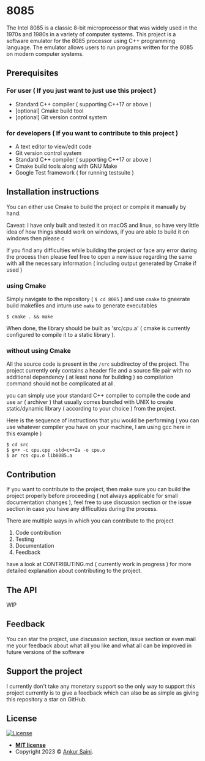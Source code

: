 <!-- TODO: add a banner here -->
# 8085

The Intel 8085 is a classic 8-bit microprocessor that was widely used in the 1970s and 1980s in a variety of computer systems. This project is a software emulator for the 8085 processor using C++ programming language. The emulator allows users to run programs written for the 8085 on modern computer systems.

## Prerequisites

### For user ( If you just want to just use this project )

  - Standard C++ compiler ( supporting C++17 or above )
  - [optional] Cmake build tool
  - [optional] Git version control system 

### for developers ( If you want to contribute to this project )

  - A text editor to view/edit code
  - Git version control system
  - Standard C++ compiler ( supporting C++17 or above )
  - Cmake build tools along with GNU Make
  - Google Test framework ( for running testsuite )

## Installation instructions

You can either use Cmake to build the project or compile it manually by hand. 

Caveat: I have only built and tested it on macOS and linux, so have very little idea of how things should work on windows, if you are able to build it on windows then please c

If you find any difficulties while building the project or face any error during the process then please feel free to open a new issue regarding the same with all the necessary information ( including output generated by Cmake if used )

### using Cmake

Simply navigate to the repository ( `$ cd 8085` ) and use `cmake` to gneerate build makefiles and inturn use `make` to generate executables

```shell
$ cmake . && make
```

When done, the library should be built as 'src/cpu.a' ( cmake is currently configured to compile it to a static library ).

### without using Cmake

All the source code is present in the `/src` subdirectoy of the project. The project currently only contains a header file and a source file pair with no additional dependency ( at least none for building ) so compilation command should not be complicated at all.

you can simply use your standard C++ compiler to compile the code and use `ar` ( archiver ) that usually comes bundled with UNIX to create static/dynamic library ( according to your choice ) from the project.

Here is the sequence of instructions that you would be performing ( you can use whatever compiler you have on your machine, I am using gcc here in this example )

``` shell
$ cd src
$ g++ -c cpu.cpp -std=c++2a -o cpu.o
$ ar rcs cpu.o lib8085.a
```

## Contribution

If you want to contribute to the project, then make sure you can build the project properly before proceeding ( not always applicable for small documentation changes ), feel free to use discussion section or the issue section in case you have any difficulties during the process.

There are multiple ways in which you can contribute to the project 

1. Code contribution
2. Testing
3. Documentation
4. Feedback

have a look at CONTRIBUTING.md ( currently work in progress ) for more detailed explanation about contributing to the project.

## The API

WIP

## Feedback

You can star the project, use discussion section, issue section or even mail me your feedback about what all you like and what all can be improved in future versions of the software

## Support the project

I currently don't take any monetary support so the only way to support this project currently is to give a feedback which can also be as simple as giving this repository a star on GitHub.

## License

[![License](http://img.shields.io/:license-mit-blue.svg?style=flat-square)](./LICENSE)

- **[MIT license](./LICENSE)**
- Copyright 2023 © <a href="https://github.com/Arsenic-ATG" target="_blank">Ankur Saini</a>.
